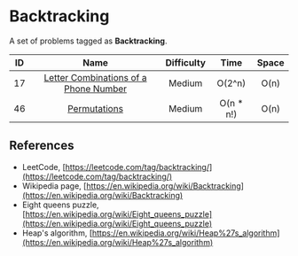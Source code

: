 # Backtracking

A set of problems tagged as **Backtracking**.

|  ID   |                                                     Name                                                      | Difficulty |   Time    | Space |
| :---: | :-----------------------------------------------------------------------------------------------------------: | :--------: | :-------: | :---: |
|  17   | [Letter Combinations of a Phone Number](https://leetcode.com/problems/letter-combinations-of-a-phone-number/) |   Medium   |  O(2^n)   | O(n)  |
|  46   |                          [Permutations](https://leetcode.com/problems/permutations/)                          |   Medium   | O(n * n!) | O(n)  |

## References

* LeetCode, [https://leetcode.com/tag/backtracking/](https://leetcode.com/tag/backtracking/)
* Wikipedia page, [https://en.wikipedia.org/wiki/Backtracking](https://en.wikipedia.org/wiki/Backtracking)
* Eight queens puzzle, [https://en.wikipedia.org/wiki/Eight_queens_puzzle](https://en.wikipedia.org/wiki/Eight_queens_puzzle)
* Heap's algorithm, [https://en.wikipedia.org/wiki/Heap%27s_algorithm](https://en.wikipedia.org/wiki/Heap%27s_algorithm)